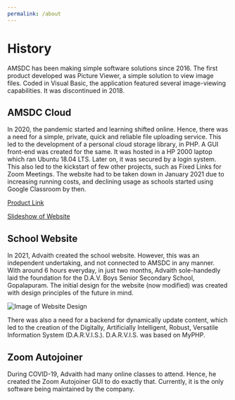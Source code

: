```yaml
---
permalink: /about
---
```


# History

AMSDC has been making simple software solutions since 2016. The first product developed was Picture Viewer, a simple solution to view image files. Coded in Visual Basic, the application featured several image-viewing capabilities. It was discontinued in 2018. 

## AMSDC Cloud
In 2020, the pandemic started and learning shifted online. Hence, there was a need for a simple, private, quick and reliable file uploading service. This led to the development of a personal cloud storage library, in PHP. A GUI front-end was created for the same. It was hosted in a HP 2000 laptop which ran Ubuntu 18.04 LTS. Later on, it was secured by a login system. This also led to the kickstart of few other projects, such as Fixed Links for Zoom Meetings. The website had to be taken down in January 2021 due to increasing running costs, and declining usage as schools started using Google Classroom by then.

[Product Link](https://advaith.pythonanywhere.com/amsdc/software/getDetails?productID=filechest)

[Slideshow of Website](https://1drv.ms/b/s!AjFV0x91NSt_k7dmHdpHs7dk3aLmQA?e=tsoO3n)

## School Website
In 2021, Advaith created the school website. However, this was an independent undertaking, and not connected to AMSDC in any manner. With around 6 hours everyday, in just two months, Advaith sole-handedly laid the foundation for the D.A.V. Boys Senior Secondary School, Gopalapuram. The initial design for the website (now modified) was created with design principles of the future in mind.

![Image of Website Design](https://dsm01pap001files.storage.live.com/y4mqYYvz8juxUlsZJS6x30pRNXnM9EyegVmKrOMd85CyMFMNvA174xmYg6h8BiIp8IXjIWVpmpIHjjWRvwEkv2PQ0eipgIOlQkYVawwnDC82m9HrELqPl8MONkmY2feM1OpmQW5b1Cm-0Q_k3qCHvJ6W044GC_TddI-TZhtfIpAMs0?width=1532&height=1741&cropmode=none)

There was also a need for a backend for dynamically update content, which led to the creation of the Digitally, Artificially Intelligent, Robust, Versatile Information System (D.A.R.V.I.S.). D.A.R.V.I.S. was based on MyPHP.

## Zoom Autojoiner
During COVID-19, Advaith had many online classes to attend. Hence, he created the Zoom Autojoiner GUI to do exactly that. Currently, it is the only software being maintained by the company.

